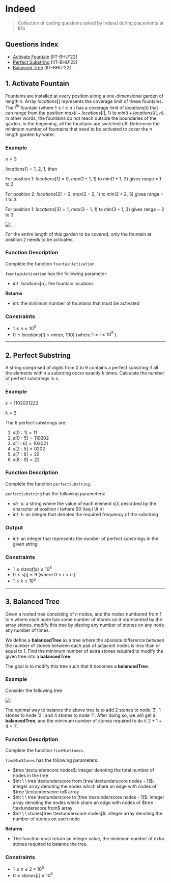 # Indeed
> Collection of coding questions asked by Indeed during placements at IITs

## Questions Index

* [Activate Fountain](#1-activate-fountain) [IIT-BHU'22]
* [Perfect Substring](#2-perfect-substring) [IIT-BHU'22]
* [Balanced Tree](#2-balanced-tree) [IIT-BHU'22]

## 1. Activate Fountain

Fountains are installed at every position along a one-dimensional garden of length $n$. Array $locations[]$ represents the coverage limit of these fountains. The $i^{th}$ fountain (where $1 \leq i \leq n$ ) has a coverage limit of $locations[i]$ that can range from the position $max(i - locations[i], \ 1)$ to $min(i + locations[i], \ n)$. In other words, the fountains do not reach outside the boundaries of the garden. In the beginning, all the fountains are switched off. Determine the minimum number of fountains that need to be activated to cover the $n$ length garden by water.

### Example

$n = 3$

$locations[] = {1, \ 2, \ 1}$, then

For position $1$: $locations[1] = 0$, $max(1 - 1, \ 1)$ to $min(1 + 1, \ 3)$ gives range = $1$ to $2$

For position $2$: $locations[2] = 2$, $max(2 - 2, \ 1)$ to $min(2 + 2, \ 3)$ gives range = $1$ to $3$

For position $1$: $locations[3] = 1$, $max(3 - 1, \ 1)$ to $min(3 + 1, \ 3)$ gives range = $2$ to $3$


<img src="#">

For the entire length of this garden to be covered, only the fountain at position $2$ needs to be activated.

### Function Description

Complete the function `fountainActivation`.

`fountainActivation` has the following parameter:

* $int \ \ locations[n]$: the fountain locations

$\textbf{Returns}$

* $int$: the minimum number of fountains that must be activated

### Constraints

* $1 \leq n \leq 10^5$
* $0 \leq locations[i] \leq min(n, \ 100)$ (where $1 \leq i \leq 10^5$ )


---

## 2. Perfect Substring

A string comprised of digits from $0$ to $9$ contains a perfect substring if all the elements within a substring occur exactly $k$ times. Calculate the number of perfect substrings in $s$.

### Example

$s = 1102021222$

$k = 2$

The $6$ perfect substrings are:

1. $s[0:1] = 11$
2. $s[0:5] = 110202$
3. $s[1:6] = 102021$
4. $s[2:5] = 0202$
5. $s[7:8] = 22$
6. $s[8:9] = 22$

### Function Description

Complete the function `perfectSubstring`.

`perfectSubstring` has the following parameters:

* $str \ \ s$: a string where the value of each element $s[i]$ described by the character at position $i$ (where $0 \leq i \lt n)
* $int \ \ k$: an integer that denotes the required frequency of the substring

### Output

* $int$: an integer that represents the number of perfect substrings in the given string

### Constraints

* $1 \leq sizeof (s) \leq 10^5$
* $0 \leq s[i] \leq 9$ (where $0 \leq i \lt n$ )
* $1 \leq k \leq 10^5$




---

## 3. Balanced Tree

Given a rooted tree consisting of $n$ nodes, and the nodes numbered from $1$ to $n$ where each node has some number of stones on it represented by the array stones, modify this tree by placing any number of stones on any node any number of times.

We define a $\textbf{balancedTree}$ as a tree where the absolute difference between the number of stones between each pair of adjacent nodes is less than or equal to $1$. Find the minimum number of extra stones required to modify the given tree into a $\textbf{balancedTree}$.

The goal is to modify this tree such that it becomes a $\textbf{balancedTree}$.

### Example

Consider the following tree

<img src = "#">

The optimal way to balance the above tree is to add $2$ stones to node $'3'$, $1$ stones to node $'2'$, and $4$ stones to node $'1'$. After doing so, we will get a $\textbf{balancedTree}$, and the minimum number of stones required to do it $2 + 1 + 4 = 7$.

### Function Description

Complete the function `findMinStones`. 

`findMinStones` has the following parameters:

* $tree \textunderscore nodes$: integer denoting the total number of nodes in the tree
* $int \ \ tree \textunderscore from [tree \textunderscore nodes - 1]$: integer array denoting the nodes which share an edge with nodes of $tree \textunderscore to$ array
* $int \ \ tree \textunderscore to [tree \textunderscore nodes - 1]$: integer array denoting the nodes which share an edge with nodes of $tree \textunderscore from$ array
* $int \ \ stones[tree \textunderscore nodes]$: integer array denoting the number of stones on each node


$\textbf{Returns}$

* The function must return an integer value, the minimum number of extra stones required to balance the tree.

### Constraints

* $1 \leq n \leq 2 \times 10^5$
* $0 \leq stones[i] \leq 10^9$

